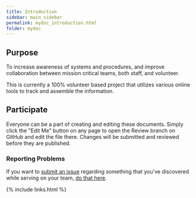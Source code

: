 ```yaml
---
title: Introduction
sidebar: main_sidebar
permalink: mydoc_introduction.html
folder: mydoc
---
```


## Purpose

To increase awareness of systems and procedures, and improve collaboration between mission critical teams, both staff, and volunteer.

This is currently a 100% volunteer based project that utilizes various online tools to track and assemble the information.

## Participate

Everyone can be a part of creating and editing these documents.  Simply click the "Edit Me" button on any page to open the Review branch on GitHub and edit the file there.  Changes will be submitted and reviewed before they are published.

### Reporting Problems

If you want to [submit an issue](https://github.com/NewValleyChurch/NewValleyChurch.github.io/issues) regarding something that you've discovered while serving on your team, [do that here](https://github.com/NewValleyChurch/NewValleyChurch.github.io/issues).

{% include links.html %}
